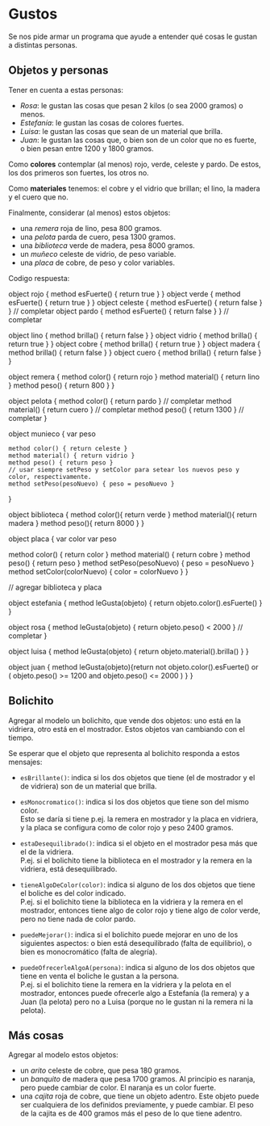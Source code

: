 # Gustos

Se nos pide armar un programa que ayude a entender qué cosas le gustan a distintas personas.


## Objetos y personas

Tener en cuenta a estas personas:
- _Rosa_: le gustan las cosas que pesan 2 kilos (o sea 2000 gramos) o menos.
- _Estefanía_: le gustan las cosas de colores fuertes.
- _Luisa_: le gustan las cosas que sean de un material que brilla.
- _Juan_: le gustan las cosas que, o bien son de un color que no es fuerte, o bien pesan entre 1200 y 1800 gramos.

Como **colores** contemplar (al menos) rojo, verde, celeste y pardo. 
De estos, los dos primeros son fuertes, los otros no.

Como **materiales** tenemos: el cobre y el vidrio que brillan; el lino, la madera y el cuero que no.

Finalmente, considerar (al menos) estos objetos:
  - una _remera_ roja de lino, pesa 800 gramos.
  - una _pelota_ parda de cuero, pesa 1300 gramos.
  - una _biblioteca_ verde de madera, pesa 8000 gramos.
  - un _muñeco_ celeste de vidrio, de peso variable.
  - una _placa_ de cobre, de peso y color variables.


Codigo respuesta:



object rojo { method esFuerte() { return true } }
object verde {
  method esFuerte() { return true }
}
object celeste {  method esFuerte() { return false } }  // completar
object pardo {  method esFuerte() { return false } }  // completar

object lino { method brilla() { return false } }
object vidrio { method brilla() { return true } }
object cobre { method brilla() { return true } }
object madera { method brilla() { return false } }
object cuero { method brilla() { return false } }





object remera {
    method color() { return rojo }
    method material() { return lino }
    method peso() { return 800 }
}

object pelota {
    method color() { return pardo }  // completar
    method material() { return cuero }  // completar
    method peso() { return 1300 }  // completar
}

object munieco {
    var peso 

    method color() { return celeste }
    method material() { return vidrio }
    method peso() { return peso }
    // usar siempre setPeso y setColor para setear los nuevos peso y color, respectivamente.
    method setPeso(pesoNuevo) { peso = pesoNuevo }
}

object biblioteca {
  method color(){ return verde }
  method material(){ return madera }
  method peso(){ return 8000 }
}

object placa {
   var color
   var peso

   method color() { return color }
   method material() { return cobre }
   method peso() { return peso }
   method setPeso(pesoNuevo) { peso = pesoNuevo }
   method setColor(colorNuevo) { color = colorNuevo }
}

// agregar biblioteca y placa


object estefania {
    method leGusta(objeto) { return objeto.color().esFuerte() }
}

object rosa {
    method leGusta(objeto) { return objeto.peso() < 2000  }  // completar
}

object luisa {
  method leGusta(objeto) { return objeto.material().brilla() }
}

object juan {
  method leGusta(objeto){return not objeto.color().esFuerte()
  or (  objeto.peso() >= 1200 and objeto.peso() <= 2000  )
  }
}

## Bolichito

Agregar al modelo un bolichito, que vende dos objetos: uno está en la vidriera, otro está en el mostrador.
Estos objetos van cambiando con el tiempo.

Se esperar que el objeto que representa al bolichito responda a estos mensajes:
- `esBrillante()`: indica si los dos objetos que tiene (el de mostrador y el de vidriera) son de un material que brilla.

- `esMonocromatico()`: indica si los dos objetos que tiene son del mismo color. <br> 
  Esto se daría si tiene p.ej. la remera en mostrador y la placa en vidriera, 
  y la placa se configura como de color rojo y peso 2400 gramos.
  
- `estaDesequilibrado()`: indica si el objeto en el mostrador pesa más que el de la vidriera. <br> 
  P.ej. si el bolichito tiene la biblioteca en el mostrador y la remera en la vidriera, está desequilibrado.
  
- `tieneAlgoDeColor(color)`: indica si alguno de los dos objetos que tiene el boliche es del color indicado. <br>
  P.ej. si el bolichito tiene la biblioteca en la vidriera y la remera en el mostrador, 
  entonces tiene algo de color rojo y tiene algo de color verde, pero no tiene nada de color pardo.
  
- `puedeMejorar()`: indica si el bolichito puede mejorar en uno de los siguientes aspectos: o bien está desequilibrado (falta de equilibrio), o bien es monocromático (falta de alegría).
  
- `puedeOfrecerleAlgoA(persona)`: indica si alguno de los dos objetos que tiene en venta el boliche le gustan a la persona. <br>
  P.ej. si el bolichito tiene la remera en la vidriera y la pelota en el mostrador,
  entonces puede ofrecerle algo a Estefanía (la remera) y a Juan (la pelota) 
  pero no a Luisa (porque no le gustan ni la remera ni la pelota).
  
  
## Más cosas

Agregar al modelo estos objetos:

- un _arito_ celeste de cobre, que pesa 180 gramos.
- un _banquito_ de madera que pesa 1700 gramos. 
  Al principio es naranja, pero puede cambiar de color. 
  El naranja es un color fuerte.
- una _cajita_ roja de cobre, que tiene un objeto adentro. 
  Este objeto puede ser cualquiera de los definidos previamente, y puede cambiar.
  El peso de la cajita es de 400 gramos más el peso de lo que tiene adentro.
    
  
